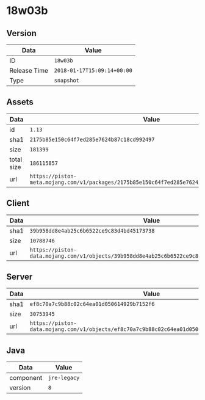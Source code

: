 # 18w03b

## Version

|**Data**        | **Value**                 |
|----------------|-------------------------|
| ID   | ```18w03b```   |
| Release Time   | ```2018-01-17T15:09:14+00:00```   |
| Type   | ```snapshot```   |

## Assets

|**Data**        | **Value**                 |
|----------------|-------------------------|
| id   | ```1.13```   |
| sha1   | ```2175b85e150c64f7ed285e7624b87c18cd992497```   |
| size   | ```181399```   |
| total size  | ```186115857```  |
| url       | ```https://piston-meta.mojang.com/v1/packages/2175b85e150c64f7ed285e7624b87c18cd992497/1.13.json``` |

## Client

|**Data**        | **Value**                 |
|----------------|-------------------------|
| sha1   | ```39b958dd8e4ab25c6b6522ce9c83d4bd45173738```   |
| size   | ```10788746```   |
| url       | ```https://piston-data.mojang.com/v1/objects/39b958dd8e4ab25c6b6522ce9c83d4bd45173738/client.jar``` |

## Server

|**Data**        | **Value**                 |
|----------------|-------------------------|
| sha1   | ```ef8c70a7c9b88c02c64ea01d050614929b7152f6```   |
| size   | ```30753945```   |
| url       | ```https://piston-data.mojang.com/v1/objects/ef8c70a7c9b88c02c64ea01d050614929b7152f6/server.jar``` |

## Java

|**Data**        | **Value**                 |
|----------------|-------------------------|
| component   | ```jre-legacy```   |
| version   | ```8```   |